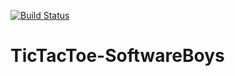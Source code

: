  [![Build Status](https://api.travis-ci.com/eythorsnaer/TicTacToe-SoftwareBoys.svg?token=xLTUxUoAa8TNZ9sKmYTN)](https://magnum.travis-ci.com/eythorsnaer/TicTacToe-SoftwareBoys)

# TicTacToe-SoftwareBoys
